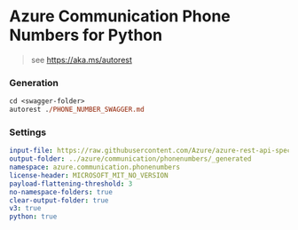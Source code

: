 # Azure Communication Phone Numbers for Python

> see https://aka.ms/autorest

### Generation
```ps
cd <swagger-folder>
autorest ./PHONE_NUMBER_SWAGGER.md
```

### Settings
``` yaml
input-file: https://raw.githubusercontent.com/Azure/azure-rest-api-specs/1ef769ae890b5f5a952f9ba6e46e0ef6d38241da/specification/communication/data-plane/Microsoft.CommunicationServicesPhoneNumbers/stable/2021-03-07/phonenumbers.json
output-folder: ../azure/communication/phonenumbers/_generated
namespace: azure.communication.phonenumbers
license-header: MICROSOFT_MIT_NO_VERSION
payload-flattening-threshold: 3
no-namespace-folders: true
clear-output-folder: true
v3: true
python: true
```
